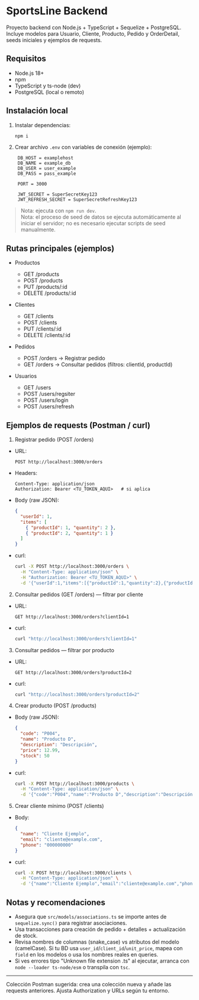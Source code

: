 # SportsLine Backend

Proyecto backend con Node.js + TypeScript + Sequelize + PostgreSQL. Incluye modelos para Usuario, Cliente, Producto, Pedido y OrderDetail, seeds iniciales y ejemplos de requests.

## Requisitos
- Node.js 18+
- npm
- TypeScript y ts-node (dev)
- PostgreSQL (local o remoto)

## Instalación local
1. Instalar dependencias:
   ```bash
   npm i
   ```
2. Crear archivo `.env` con variables de conexión (ejemplo):
   ```
    DB_HOST = examplehost
    DB_NAME = example_db
    DB_USER = user_example
    DB_PASS = pass_example

    PORT = 3000

    JWT_SECRET = SuperSecretKey123
    JWT_REFRESH_SECRET = SuperSecretRefreshKey123

   ```

> Nota: ejecuta con `npm run dev`.  
> Nota: el proceso de seed de datos se ejecuta automáticamente al iniciar el servidor; no es necesario ejecutar scripts de seed manualmente.

## Rutas principales (ejemplos)

- Productos
  - GET /products
  - POST /products
  - PUT /products/:id
  - DELETE /products/:id

- Clientes
  - GET /clients
  - POST /clients
  - PUT /clients/:id
  - DELETE /clients/:id

- Pedidos
  - POST /orders         -> Registrar pedido
  - GET /orders          -> Consultar pedidos (filtros: clientId, productId)

- Usuarios
  - GET /users
  - POST /users/regsiter
  - POST /users/login
  - POST /users/refresh

## Ejemplos de requests (Postman / curl)

1) Registrar pedido (POST /orders)  
- URL:
  ```
  POST http://localhost:3000/orders
  ```
- Headers:
  ```
  Content-Type: application/json
  Authorization: Bearer <TU_TOKEN_AQUI>   # si aplica
  ```
- Body (raw JSON):
  ```json
  {
    "userId": 1,
    "items": [
      { "productId": 1, "quantity": 2 },
      { "productId": 2, "quantity": 1 }
    ]
  }
  ```
- curl:
  ```bash
  curl -X POST http://localhost:3000/orders \
    -H "Content-Type: application/json" \
    -H "Authorization: Bearer <TU_TOKEN_AQUI>" \
    -d '{"userId":1,"items":[{"productId":1,"quantity":2},{"productId":2,"quantity":1}]}'
  ```

2) Consultar pedidos (GET /orders) — filtrar por cliente  
- URL:
  ```
  GET http://localhost:3000/orders?clientId=1
  ```
- curl:
  ```bash
  curl "http://localhost:3000/orders?clientId=1"
  ```

3) Consultar pedidos — filtrar por producto  
- URL:
  ```
  GET http://localhost:3000/orders?productId=2
  ```
- curl:
  ```bash
  curl "http://localhost:3000/orders?productId=2"
  ```

4) Crear producto (POST /products)  
- Body (raw JSON):
  ```json
  {
    "code": "P004",
    "name": "Producto D",
    "description": "Descripción",
    "price": 12.99,
    "stock": 50
  }
  ```
- curl:
  ```bash
  curl -X POST http://localhost:3000/products \
    -H "Content-Type: application/json" \
    -d '{"code":"P004","name":"Producto D","description":"Descripción","price":12.99,"stock":50}'
  ```

5) Crear cliente mínimo (POST /clients)  
- Body:
  ```json
  {
    "name": "Cliente Ejemplo",
    "email": "cliente@example.com",
    "phone": "000000000"
  }
  ```
- curl:
  ```bash
  curl -X POST http://localhost:3000/clients \
    -H "Content-Type: application/json" \
    -d '{"name":"Cliente Ejemplo","email":"cliente@example.com","phone":"000000000"}'
  ```

## Notas y recomendaciones
- Asegura que `src/models/associations.ts` se importe antes de `sequelize.sync()` para registrar asociaciones.
- Usa transacciones para creación de pedido + detalles + actualización de stock.
- Revisa nombres de columnas (snake_case) vs atributos del modelo (camelCase). Si tu BD usa `user_id`/`client_id`/`unit_price`, mapea con `field` en los modelos o usa los nombres reales en queries.
- Si ves errores tipo "Unknown file extension .ts" al ejecutar, arranca con `node --loader ts-node/esm` o transpila con `tsc`.

---  
Colección Postman sugerida: crea una colección nueva y añade las requests anteriores. Ajusta Authorization y URLs según tu entorno.

